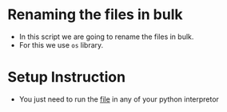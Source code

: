 # Renaming the files in bulk
- In this script we are going to rename the files in bulk.
- For this we use `os` library.
# Setup Instruction
- You just need to run the [file](./Renaming_files.py) in any of your python interpretor
